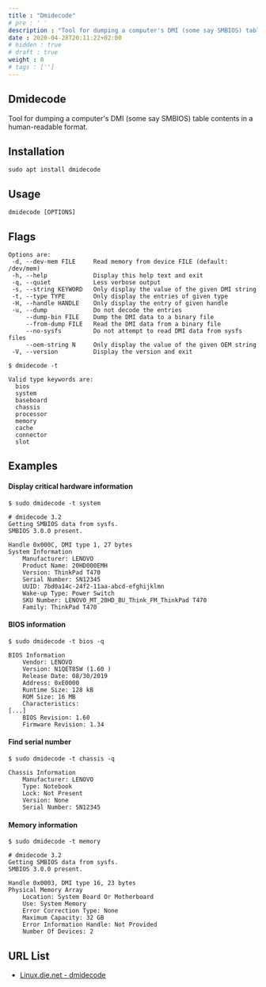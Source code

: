 ```yaml
---
title : "Dmidecode"
# pre : ' '
description : "Tool for dumping a computer's DMI (some say SMBIOS) table contents in a human-readable format."
date : 2020-04-28T20:11:22+02:00
# hidden : true
# draft : true
weight : 0
# tags : ['']
---
```


## Dmidecode

Tool for dumping a computer's DMI (some say SMBIOS) table contents in a human-readable format.

## Installation

```plain
sudo apt install dmidecode
```

## Usage

```plain
dmidecode [OPTIONS]
```

## Flags

```plain
Options are:
 -d, --dev-mem FILE     Read memory from device FILE (default: /dev/mem)
 -h, --help             Display this help text and exit
 -q, --quiet            Less verbose output
 -s, --string KEYWORD   Only display the value of the given DMI string
 -t, --type TYPE        Only display the entries of given type
 -H, --handle HANDLE    Only display the entry of given handle
 -u, --dump             Do not decode the entries
     --dump-bin FILE    Dump the DMI data to a binary file
     --from-dump FILE   Read the DMI data from a binary file
     --no-sysfs         Do not attempt to read DMI data from sysfs files
     --oem-string N     Only display the value of the given OEM string
 -V, --version          Display the version and exit
```

```plain
$ dmidecode -t

Valid type keywords are:
  bios
  system
  baseboard
  chassis
  processor
  memory
  cache
  connector
  slot
```

## Examples

#### Display critical hardware information

```plain
$ sudo dmidecode -t system

# dmidecode 3.2
Getting SMBIOS data from sysfs.
SMBIOS 3.0.0 present.

Handle 0x000C, DMI type 1, 27 bytes
System Information
    Manufacturer: LENOVO
    Product Name: 20HD000EMH
    Version: ThinkPad T470
    Serial Number: SN12345
    UUID: 7bd0a14c-24f2-11aa-abcd-efghijklmn
    Wake-up Type: Power Switch
    SKU Number: LENOVO_MT_20HD_BU_Think_FM_ThinkPad T470
    Family: ThinkPad T470
```

#### BIOS information

```plain
$ sudo dmidecode -t bios -q

BIOS Information
    Vendor: LENOVO
    Version: N1QET85W (1.60 )
    Release Date: 08/30/2019
    Address: 0xE0000
    Runtime Size: 128 kB
    ROM Size: 16 MB
    Characteristics:
[...]
    BIOS Revision: 1.60
    Firmware Revision: 1.34
```

#### Find serial number

```plain
$ sudo dmidecode -t chassis -q

Chassis Information
    Manufacturer: LENOVO
    Type: Notebook
    Lock: Not Present
    Version: None
    Serial Number: SN12345
```

#### Memory information

```plain
$ sudo dmidecode -t memory

# dmidecode 3.2
Getting SMBIOS data from sysfs.
SMBIOS 3.0.0 present.

Handle 0x0003, DMI type 16, 23 bytes
Physical Memory Array
    Location: System Board Or Motherboard
    Use: System Memory
    Error Correction Type: None
    Maximum Capacity: 32 GB
    Error Information Handle: Not Provided
    Number Of Devices: 2
```

## URL List

* [Linux.die.net - dmidecode](https://linux.die.net/man/8/dmidecode)
